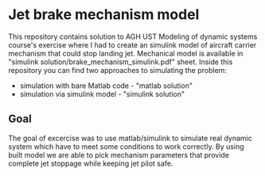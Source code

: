 # Jet brake mechanism model
This repository contains solution to AGH UST Modeling of dynamic systems course's exercise where I had to create an simulink model of 
aircraft carrier mechanism that could stop landing jet. Mechanical model is available in "simulink solution/brake_mechanism_simulink.pdf" sheet.
Inside this repository you can find two approaches to simulating the problem:
- simulation with bare Matlab code - "matlab solution"
- simulation via simulink model - "simulink solution"

## Goal
The goal of excercise was to use matlab/simulink to simulate real dynamic system which have to meet some conditions to work correctly.
By using built model we are able to pick mechanism parameters that provide complete jet stoppage while keeping jet pilot safe.
